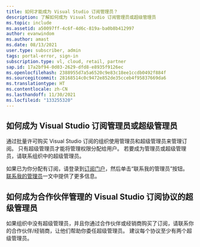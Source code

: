 ```yaml
---
title: 如何才能成为 Visual Studio 订阅管理员？
description: 了解如何成为 Visual Studio 订阅管理员或超级管理员
ms.topic: include
ms.assetid: a50097ff-4c6f-4d6c-819a-ba0b8b412997
author: evanwindom
ms.author: amast
ms.date: 08/13/2021
user.type: subscriber, admin
tags: portal-error, sign-in
subscription.type: vl, cloud, retail, partner
sap.id: 17a2bf94-0d03-2629-dfd8-e8935f9126ec
ms.openlocfilehash: 2388955d7a5a6520c9e83c18ee1ccdb0492f884f
ms.sourcegitcommit: 28168514c0c9472e852de35cceb4f95837669da6
ms.translationtype: HT
ms.contentlocale: zh-CN
ms.lasthandoff: 11/30/2021
ms.locfileid: "133255320"
---
```

## <a name="how-to-become-a-visual-studio-subscriptions-admin-or-super-admin"></a>如何成为 Visual Studio 订阅管理员或超级管理员 

通过批量许可购买 Visual Studio 订阅的组织使用管理员和超级管理员来管理订阅。 只有超级管理员才能将管理权限分配给用户。 若要成为管理员或超级管理员，请联系组织中的超级管理员。  

如果已为你分配有订阅，请登录到[订阅门户](https://my.visualstudio.com/subscriptions)，然后单击“联系我的管理员”按钮。 [联系我的管理员](https://docs.microsoft.com/visualstudio/subscriptions/contact-my-admin)一文中提供了更多信息。

## <a name="how-to-become-a-super-admin-for-visual-studio-subscriptions-agreements-managed-by-partners"></a>如何成为合作伙伴管理的 Visual Studio 订阅协议的超级管理员

如果组织中没有超级管理员，并且你通过合作伙伴或经销商购买了订阅，请联系你的合作伙伴/经销商，让他们帮助你委任超级管理员。 建议每个协议至少有两个超级管理员。  